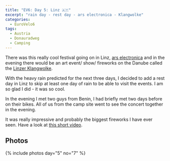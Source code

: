 ```yaml
---
title: "EV6: Day 5: Linz 🇦🇹"
excerpt: "rain day - rest day - ars electronica - Klangwolke"
categories:
  - EuroVelo6
tags:
  - Austria
  - Donauradweg
  - Camping
---
```

There was this really cool festival going on in Linz,  [ars electronica](http://ars.electronica.art/outofthebox/en/) and in the evening there would be an art event/ show/ fireworks on the Danube called the [Linzer Klangwolke](https://klangwolke.at).

With the heavy rain predicted for the next three days, I decided to add a rest day in Linz to skip at least one day of rain to be able to visit the events. I am so glad I did - it was so cool.

In the evening I met two guys from Benin, I had briefly met two days before on their bikes. All of us from the camp site went to see the concert together in the evening.

It was really impressive and probably the biggest fireworks I have ever seen. Have a look at [this short video](https://youtu.be/ByZaM4BychA).

## Photos

{% include photos day="5" no="7" %}
